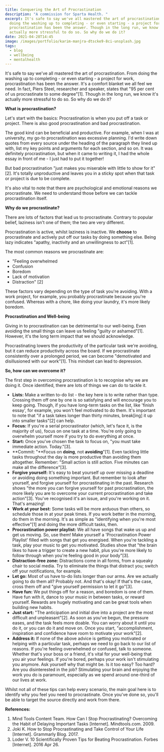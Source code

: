 ```yaml
---
title: Conquering the Art of Procrastination
description: "A commission for Sparta Health. "
excerpt: It's safe to say we've all mastered the art of procrastination. From
  doing the washing up to completing - or even starting - a project for work,
  procrastination has been the answer. Though in the long run, we know it's
  actually more stressful to do so. So why do we do it?
date: 2021-04-28T14:45
image: /images/portfolio/karim-manjra-dtscke9-8ci-unsplash.jpg
tags:
  - blog
  - wellbeing
  - mentalhealth
---
```

It's safe to say we've all mastered the art of procrastination. From doing the washing up to completing - or even starting - a project for work, procrastination has been the answer. It's a comfort blanket we all feel we need. In fact, Piers Steel, researcher and speaker, states that "95 per cent of us procrastinate to some degree"\[1]. Though in the long run, we know it's actually more stressful to do so. So why do we do it?

**What is procrastination?**

Let's start with the basics: Procrastination is when you put off a task or project. There is also good procrastination and bad procrastination.

The good kind can be beneficial and productive. For example, when I was at university, my go-to procrastination was excessive planning. I'd write down quotes from every source under the heading of the paragraph they lined up with, list my key points and arguments for each section, and so on. It was definitely procrastination, but when it came to writing it, I had the whole essay in front of me - I just had to put it together!

But bad procrastination "just makes you miserable with little to show for it"\[2]. It's totally unproductive and leaves you in a sticky spot when that task or project is due to be complete.

It's also vital to note that there are psychological and emotional reasons we procrastinate. We need to understand those before we can tackle procrastination itself.

**Why do we procrastinate?**

There are lots of factors that lead us to procrastinate. Contrary to popular belief, laziness isn't one of them; the two are very different.

Procrastination is active, whilst laziness is inactive. We **choose** to procrastinate and actively put off our tasks by doing something else. Being lazy indicates "apathy, inactivity and an unwillingness to act"\[1].

The most common reasons we procrastinate are:

* "Feeling overwhelmed
* Confusion
* Boredom
* Lack of motivation
* Distraction" \[2]

These factors vary depending on the type of task you're avoiding. With a work project, for example, you probably procrastinate because you're confused. Whereas with a chore, like doing your laundry, it's more likely boredom. 

**Procrastination and Well-being**

Giving in to procrastination can be detrimental to our well-being. Even avoiding the small things can leave us feeling "guilty or ashamed"\[1]. However, it's the long term impact that we should acknowledge.

Procrastinating lowers the productivity of the particular task we're avoiding, but it can reduce productivity across the board. If we procrastinate consistently over a prolonged period, we can become "demotivated and disillusioned with our work"\[1]. This mindset can lead to depression.

**So, how can we overcome it?**

The first step in overcoming procrastination is to recognise why we are doing it. Once identified, there are lots of things we can do to tackle it.

* **Lists:** Make a written to-do list - the key here is to write rather than type. Crossing them off one by one is so satisfying and will encourage you to keep going. Though, if you have long-term tasks on the list, like 'finish essay', for example, you won't feel motivated to do them. It's important to note that "if a task takes longer than thirty minutes, break\[ing] it up into smaller tasks"\[2] can help.
* **Focus:** If you're a serial procrastinator (which, let's face it, is the majority of us), focus on one task at a time. You're only going to overwhelm yourself more if you try to do everything at once.
* **Start:** Once you've chosen the task to focus on, "you must take immediate action. Today."\[3].
* **Commit: "**Focus on **doing**, not **avoiding**"\[1]. Even tackling little tasks throughout the day is more productive than avoiding them altogether. Remember: "Small action is still action. Five minutes can make all the difference"\[3].
* **Forgive yourself:** It's easy to beat yourself up over missing a deadline or avoiding doing something important. But remember to look after yourself, and forgive yourself for procrastinating in the past. Research shows "the more you can forgive yourself for past procrastination, the more likely you are to overcome your current procrastination and take action"\[3]. You've recognised it's an issue, and you're working on it. That's amazing!
* **Work at your best:** Some tasks will be more arduous than others, so schedule those in at your peak times. If you work better in the morning, do them in the morning. It's as simple as "identifying when you're most effective"\[1] and doing the more difficult tasks, then.
* **Procrastination power playlist:** We all have songs that wake us up and get us moving. So, use them! Make yourself a 'Procrastination Power Playlist' filled with songs that get you energised. When you're tackling a task, play your music to get you motivated. Studies show that "the brain likes to have a trigger to create a new habit, plus you're more likely to follow through when you're feeling good in your body"\[3].
* **Distraction-free zone:** Distractions come in all forms, from a squeaky chair to social media. Try to eliminate the things that distract you; switch off your notifications, for example.
* **Let go:** Most of us have to-do lists longer than our arms. Are we actually going to do them all? Probably not. And that's okay! If that's the case, cross them off and "give yourself permission to let it go"\[3].
* **Have fun:** We put things off for a reason, and boredom is one of them. Have fun with it, dance to your music in between tasks, or reward yourself. Rewards are hugely motivating and can be great tools when building new habits.
* **Just start:** "The anticipation and initial dive into a project are the most difficult and unpleasant"\[2]. As soon as you've begun, the pressure eases, and the task feels more doable. You can worry about it until you do it, or you can do it and move on. Once you start, "accomplishment, inspiration and confidence have room to motivate your work"\[2].
* **Address it:** If none of the above advice is getting you motivated or helping with a particular task, perhaps we need to go back to our list of reasons. If you're feeling overwhelmed or confused, talk to someone. Whether that's your boss or a friend, it's vital for your well-being that you air your feelings. If you're bored, perhaps your work isn't stimulating you anymore. Ask yourself why that might be. Is it too easy? Too hard? Are you disinterested in the job? Stimulating your brain and enjoying the work you do is paramount, especially as we spend around one-third of our lives at work.

Whilst not all of these tips can help every scenario, the main goal here is to identify why you feel you need to procrastinate. Once you've done so, you'll be able to target the source directly and work from there.



**References:** 

1. Mind Tools Content Team. How Can I Stop Procrastinating? Overcoming the Habit of Delaying Important Tasks \[Internet]. Mindtools.com. 2009.
2. Joki K. How to Stop Procrastinating and Take Control of Your Life \[Internet]. Grammarly Blog. 2017.
3. Loder V. 10 Scientifically Proven Tips for Beating Procrastination. Forbes \[Internet]. 2016 Apr 26.